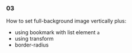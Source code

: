 ### 03  
  
How to set full-background image vertically plus:  
 - using bookmark with list element `a`  
 - using transform   
 - border-radius   